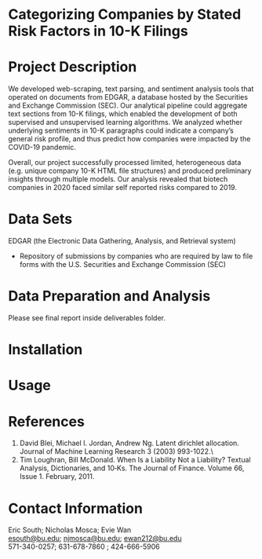 # Categorizing Companies by Stated Risk Factors in 10-K Filings

# Project Description
We developed web-scraping, text parsing, and sentiment analysis tools that operated on documents from EDGAR, a database hosted by the Securities and Exchange Commission (SEC). Our analytical pipeline could aggregate text sections from 10-K filings, which enabled the development of both supervised and unsupervised learning algorithms. We analyzed whether underlying sentiments in 10-K paragraphs could indicate a company’s general risk profile, and thus predict how companies were impacted by the COVID-19 pandemic.

Overall, our project successfully processed limited, heterogeneous data (e.g. unique company 10-K HTML file structures) and produced preliminary insights through multiple models. Our analysis revealed that biotech companies in 2020 faced similar self reported risks compared to 2019.

# Data Sets
EDGAR (the Electronic Data Gathering, Analysis, and Retrieval system)
- Repository of submissions by companies who are required by law to file forms with the U.S. Securities and Exchange Commission (SEC)

# Data Preparation and Analysis
Please see final report inside deliverables folder.

# Installation
# Usage
# References
1. David Blei, Michael I. Jordan, Andrew Ng. Latent dirichlet allocation. Journal of Machine Learning Research 3 (2003) 993-1022.\
2. Tim Loughran, Bill McDonald. When Is a Liability Not a Liability? Textual Analysis, Dictionaries, and 10‐Ks. The Journal of Finance. Volume 66, Issue 1. February, 2011.

# Contact Information
Eric South; Nicholas Mosca; Evie Wan\
esouth@bu.edu; njmosca@bu.edu; ewan212@bu.edu\
571-340-0257; 631-678-7860 ; 424-666-5906 

